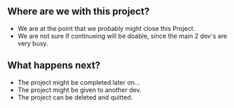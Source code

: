 ## Where are we with this project?
- We are at the point that we probably might close this Project.
- We are not sure if continueing will be doable, since the main 2 dev's are very busy.

## What happens next?
- The project might be completed later on...
- The project might be given to another dev.
- The project can be deleted and quitted.
